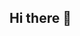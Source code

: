 ## Hi there 👋

<!--
**RATAO77777/RATAO77777** is a ✨ _special_ ✨ repository because its `README.md` (this file) appears on your GitHub profile.

Here are some ideas to get you started:

- 🌱 I’m currently learning JAVA/PYTHON/HTML...
- 👯 I’m looking to collaborate on projects with unievangelica ...
- 🤔 I’m looking for help with more informations with tecnology or codes ...
- 💬 Ask me about TECNOLOGY AND YOU SPEND HOURS ON CHAT WITH ME ...
- 📫 How to reach me: ...
- 😄 Pronouns: HE
- ⚡ Fun fact: I was a parkour athlete in Brasil
-->
